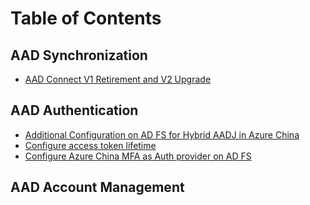 # Table of Contents

## AAD Synchronization

- [AAD Connect V1 Retirement and V2 Upgrade](https://github.com/Xuzhou-Huang/AAD-Study/blob/main/AAD%20Connect%20V1%20Retirement%20and%20V2%20Upgrade.md)

## AAD Authentication

- [Additional Configuration on AD FS for Hybrid AADJ in Azure China](https://github.com/Xuzhou-Huang/AAD-Study/blob/main/Additional%20Configuration%20on%20AD%20FS%20for%20Hybrid%20AADJ%20in%20Azure%20China.md)
- [Configure access token lifetime](https://github.com/Xuzhou-Huang/AAD-Study/blob/main/Configure%20access%20token%20lifetime.md)
- [Configure Azure China MFA as Auth provider on AD FS](https://github.com/Xuzhou-Huang/AAD-Study/blob/main/Configure%20Azure%20China%20MFA%20as%20Auth%20provider%20on%20AD%20FS.md)

## AAD Account Management
